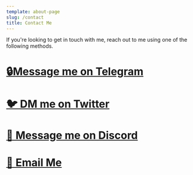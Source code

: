 ```yaml
---
template: about-page
slug: /contact
title: Contact Me
---
```

I﻿f you're looking to get in touch with me, reach out to me using one of the following methods. 

# [🔒Message me on Telegram](https://maxtheobald.t.me)

# [🐦 DM me on Twitter](https://twitter.com/maxtheobaldd)

# [👾 Message me on Discord](https://lookup.guru/638766360284889098)

# [📨 Email Me](mailto:maxtheobald@protonmail.com)